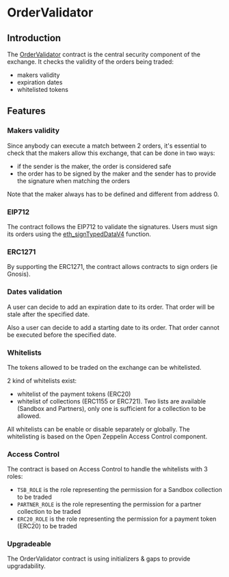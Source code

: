 # OrderValidator

## Introduction

The [OrderValidator](../../contracts/exchange/OrderValidator.sol) contract is the central security component of the exchange. It checks the validity of the orders being traded: 
- makers validity
- expiration dates
- whitelisted tokens

## Features

### Makers validity

Since anybody can execute a match between 2 orders, it's essential to check that the makers allow this exchange, that can be done in two ways:
- if the sender is the maker, the order is considered safe
- the order has to be signed by the maker and the sender has to provide the signature when matching the orders

Note that the maker always has to be defined and different from address 0.

### EIP712

The contract follows the EIP712 to validate the signatures. Users must sign its orders using the [eth_signTypedDataV4](https://docs.metamask.io/wallet/how-to/sign-data/#use-eth_signtypeddata_v4) function.

### ERC1271

By supporting the ERC1271, the contract allows contracts to sign orders (ie Gnosis).

### Dates validation

A user can decide to add an expiration date to its order. That order will be stale after the specified date.

Also a user can decide to add a starting date to its order. That order cannot be executed before the specified date.

### Whitelists

The tokens allowed to be traded on the exchange can be whitelisted.

2 kind of whitelists exist:
- whitelist of the payment tokens (ERC20)
- whitelist of collections (ERC1155 or ERC721). Two lists are available (Sandbox and Partners), only one is sufficient for a collection to be allowed.

All whitelists can be enable or disable separately or globally. The whitelisting is based on the Open Zeppelin Access Control component.

### Access Control

The contract is based on Access Control to handle the whitelists with 3 roles:

- `TSB_ROLE` is the role representing the permission for a Sandbox collection to be traded
- `PARTNER_ROLE` is the role representing the permission for a partner collection to be traded
- `ERC20_ROLE` is the role representing the permission for a payment token (ERC20) to be traded

### Upgradeable

The OrderValidator contract is using initializers & gaps to provide upgradability.

